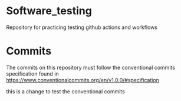 # Software_testing
Repository for practicing testing github actions and workflows

# Commits
The commits on this repository must follow the conventional commits specification found in 
https://www.conventionalcommits.org/en/v1.0.0/#specification

this is a change to test the conventional commits
